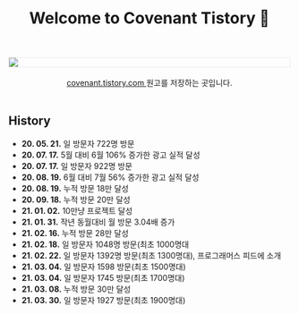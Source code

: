 
<h1 align="center"> Welcome to Covenant Tistory  👋</h1>

<br />

<br />
<img src="./img/main.png?raw=true" align="center" style="display: block; margin: 0px auto; display: block; height: auto; border:1px solid #eaeaea; padding: 0px;" width="" >
<br />

<div align=center>
  <a href="https://covenant.tistory.com/"> covenant.tistory.com </a> 원고를 저장하는 곳입니다.
</div>

<br />

## History

- __20. 05. 21.__ 일 방문자 722명 방문
- __20. 07. 17.__ 5월 대비 6월 106% 증가한 광고 실적 달성
- __20. 07. 17.__ 일 방문자 922명 방문
- __20. 08. 19.__ 6월 대비 7월 56% 증가한 광고 실적 달성
- __20. 08. 19.__ 누적 방문 18만 달성
- __20. 09. 18.__ 누적 방문 20만 달성
- __21. 01. 02.__ 10만냥 프로젝트 달성
- __21. 01. 31.__ 작년 동월대비 월 방문 3.04배 증가
- __21. 02. 16.__ 누적 방문 28만 달성
- __21. 02. 18.__ 일 방문자 1048명 방문(최초 1000명대
- __21. 02. 22.__ 일 방문자 1392명 방문(최초 1300명대), 프로그래머스 피드에 소개
- __21. 03. 04.__ 일 방문자 1598 방문(최초 1500명대)
- __21. 03. 04.__ 일 방문자 1745 방문(최초 1700명대)
- __21. 03. 08.__ 누적 방문 30만 달성
- __21. 03. 30.__ 일 방문자 1927 방문(최초 1900명대)

<br />

<!-- 
<br />
<img src="./img/list.PNG?raw=true" align="center" style="display: block; margin: 0px auto; display: block; height: auto; border:1px solid #eaeaea; padding: 0px;" width="" >
<br />

- 올해 2월과 5월을 비교했을 때 2.2배 방문자수가 증가했습니다. 

-->


